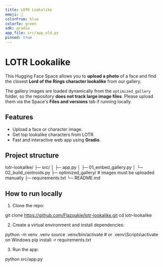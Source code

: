 ```yaml
---
title: LOTR Lookalike
emoji: 🧙
colorFrom: blue
colorTo: green
sdk: gradio
app_file: src/app_old.py
pinned: true
---
```


# LOTR Lookalike

This Hugging Face Space allows you to **upload a photo** of a face and find the closest **Lord of the Rings character lookalike** from our gallery.  

The gallery images are loaded dynamically from the `optimized_gallery` folder, so the repository **does not track large image files**. Please upload them via the Space's **Files and versions** tab if running locally.  

## Features

- Upload a face or character image.
- Get top lookalike characters from LOTR.
- Fast and interactive web app using **Gradio**.

## Project structure

lotr-lookalike/
├─ src/
│ ├─ app.py
│ ├─ 01_embed_gallery.py
│ └─ 02_build_centroids.py
├─ optimized_gallery/ # images must be uploaded manually
├─ requirements.txt
└─ README.md


## How to run locally

1. Clone the repo:  

git clone https://github.com/Flazoukie/lotr-lookalike.git
cd lotr-lookalike

2. Create a virtual environment and install dependencies:

python -m venv .venv
source .venv/bin/activate  # or .venv\Scripts\activate on Windows
pip install -r requirements.txt

3. Run the app:

python src/app.py